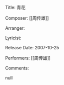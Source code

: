 Title: 青花
  
Composer: [[周传雄]]
  
Arranger: 

Lyricist: 

Release Date: 2007-10-25

Performers: [[周传雄]]

Comments:

null
